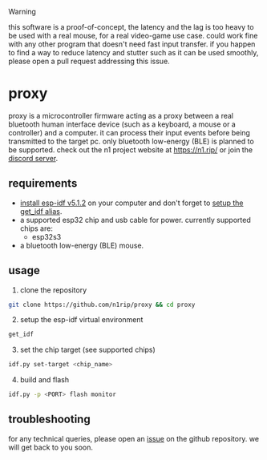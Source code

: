 > [!WARNING]
> this software is a proof-of-concept, the latency and the lag is too heavy to be used with a real mouse, for a real video-game use case. could work fine with any other program that doesn't need fast input transfer. if you happen to find a way to reduce latency and stutter such as it can be used smoothly, please open a pull request addressing this issue.

# proxy

proxy is a microcontroller firmware acting as a proxy between a real bluetooth human interface device (such as a keyboard, a mouse or a controller) and a computer. it can process their input events before being transmitted to the target pc. only bluetooth low-energy (BLE) is planned to be supported. check out the n1 project website at https://n1.rip/ or join the [discord server](https://discord.gg/PTYAeRdtHR).

## requirements

- [install esp-idf v5.1.2](https://docs.espressif.com/projects/esp-idf/en/latest/esp32/get-started/) on your computer and don't forget to [setup the get_idf alias](https://docs.espressif.com/projects/esp-idf/en/latest/esp32/get-started/linux-macos-setup.html#step-4-set-up-the-environment-variables).
- a supported esp32 chip and usb cable for power. currently supported chips are:
    - esp32s3
- a bluetooth low-energy (BLE) mouse.

## usage

1. clone the repository
```bash
git clone https://github.com/n1rip/proxy && cd proxy
```

2. setup the esp-idf virtual environment
```bash
get_idf
```

3. set the chip target (see supported chips)
```bash
idf.py set-target <chip_name>
```

4. build and flash
```bash
idf.py -p <PORT> flash monitor
```

## troubleshooting

for any technical queries, please open an [issue](https://github.com/n1rip/proxy/issues) on the github repository. we will get back to you soon.
